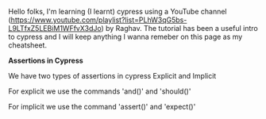 Hello folks, I'm learning (I learnt) cypress using a YouTube channel (https://www.youtube.com/playlist?list=PLhW3qG5bs-L9LTfxZ5LEBiM1WFfvX3dJo) by 
Raghav. The tutorial has been a useful intro to cypress and I will keep anything I wanna remeber on this page as my cheatsheet.

<b>Assertions in Cypress</b>
<p>We have two types of assertions in cypress Explicit and Implicit</p>
<p>For explicit we use the commands 'and()' and 'should()'</p>
<p>For implicit we use the command 'assert()' and 'expect()'</p>
